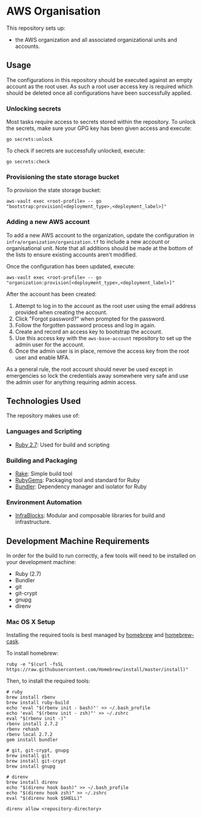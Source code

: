 AWS Organisation
=================

This repository sets up:
- the AWS organization and all associated organizational units and accounts.

Usage
-----


The configurations in this repository should be executed against an empty
account as the root user. As such a root user access key is required which
should be deleted once all configurations have been successfully applied.

### Unlocking secrets

Most tasks require access to secrets stored within the repository. To unlock
the secrets, make sure your GPG key has been given access and execute:

```shell script
go secrets:unlock
```

To check if secrets are successfully unlocked, execute:

```shell script
go secrets:check
```

### Provisioning the state storage bucket

To provision the state storage bucket:

```
aws-vault exec <root-profile> -- go "bootstrap:provision[<deployment_type>,<deployment_label>]"
```

### Adding a new AWS account

To add a new AWS account to the organization, update the configuration in
`infra/organization/organization.tf` to include a new account or organisational
unit. Note that all additions should be made at the bottom of the lists to
ensure existing accounts aren't modified.

Once the configuration has been updated, execute:

```
aws-vault exec <root-profile> -- go "organization:provision[<deployment_type>,<deployment_label>]"
```

After the account has been created:
1. Attempt to log in to the account as the root user using the email address
   provided when creating the account.
1. Click "Forgot password?" when prompted for the password.
1. Follow the forgotten password process and log in again.
1. Create and record an access key to bootstrap the account.
1. Use this access key with the `aws-base-account` repository to set up the
   admin user for the account.
1. Once the admin user is in place, remove the access key from the root user
   and enable MFA.

As a general rule, the root account should never be used except in emergencies
so lock the credentials away somewhere very safe and use the admin user for
anything requiring admin access.

Technologies Used
-----------------

The repository makes use of:

### Languages and Scripting

* [Ruby 2.7](https://ruby-doc.org/core-2.7.2/): Used for build and scripting

### Building and Packaging

* [Rake](http://docs.seattlerb.org/rake/): Simple build tool
* [RubyGems](https://rubygems.org): Packaging tool and standard for Ruby
* [Bundler](http://bundler.io): Dependency manager and isolator for Ruby

### Environment Automation

* [InfraBlocks](https://github.com/infrablocks): Modular and composable
  libraries for build and infrastructure.

Development Machine Requirements
--------------------------------

In order for the build to run correctly, a few tools will need to be installed
on your development machine:

* Ruby (2.7)
* Bundler
* git
* git-crypt
* gnupg
* direnv

### Mac OS X Setup

Installing the required tools is best managed by [homebrew](http://brew.sh) and
[homebrew-cask](http://caskroom.io).

To install homebrew:

```
ruby -e "$(curl -fsSL https://raw.githubusercontent.com/Homebrew/install/master/install)"
```

Then, to install the required tools:

```
# ruby
brew install rbenv
brew install ruby-build
echo 'eval "$(rbenv init - bash)"' >> ~/.bash_profile
echo 'eval "$(rbenv init - zsh)"' >> ~/.zshrc
eval "$(rbenv init -)"
rbenv install 2.7.2
rbenv rehash
rbenv local 2.7.2
gem install bundler

# git, git-crypt, gnupg
brew install git
brew install git-crypt
brew install gnupg

# direnv
brew install direnv
echo "$(direnv hook bash)" >> ~/.bash_profile
echo "$(direnv hook zsh)" >> ~/.zshrc
eval "$(direnv hook $SHELL)"

direnv allow <repository-directory>
```
